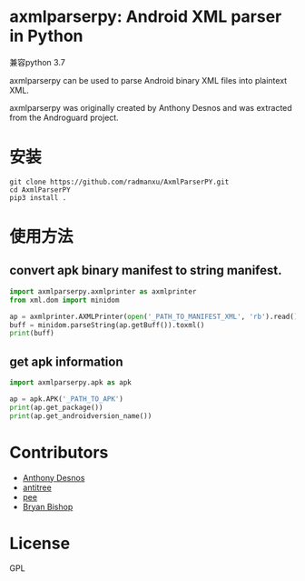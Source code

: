 axmlparserpy: Android XML parser in Python
==============================

兼容python 3.7

axmlparserpy can be used to parse Android binary XML files into plaintext XML.

axmlparserpy was originally created by Anthony Desnos and was extracted from
the Androguard project.

# 安装

```shell script
git clone https://github.com/radmanxu/AxmlParserPY.git
cd AxmlParserPY
pip3 install .
```

# 使用方法

## convert apk binary manifest to string manifest.
```python
import axmlparserpy.axmlprinter as axmlprinter
from xml.dom import minidom

ap = axmlprinter.AXMLPrinter(open('_PATH_TO_MANIFEST_XML', 'rb').read())
buff = minidom.parseString(ap.getBuff()).toxml()
print(buff)
```

## get apk information

```python
import axmlparserpy.apk as apk

ap = apk.APK('_PATH_TO_APK')
print(ap.get_package())
print(ap.get_androidversion_name())
```

# Contributors

* [Anthony Desnos](mailto:anthony.desnos@gmail.com)
* [antitree](mailto:antitree@gmail.com)
* [pee](mailto:pee@erkkila.org)
* [Bryan Bishop](https://github.com/kanzure)

# License

GPL
